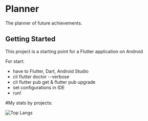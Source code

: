 # Planner

The planner of future achievements.

## Getting Started

This project is a starting point for a Flutter application on Android

For start:
- have to Flutter, Dart, Android Studio
- cli flutter doctor --verbose
- cli flutter pub get & flutter pub upgrade
- set configurations in IDE
- run!




#My stats by projects:

![Top Langs](https://github-readme-stats.vercel.app/api/top-langs/?username=larcanus&size_weight=0.5&count_weight=0.5)
